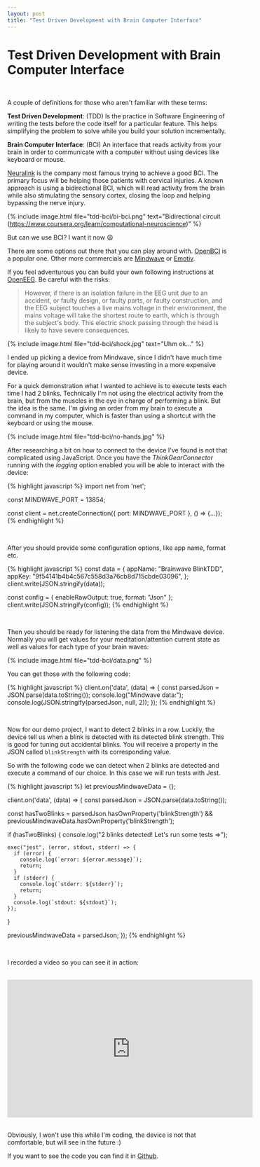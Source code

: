 ```yaml
---
layout: post
title: "Test Driven Development with Brain Computer Interface"
---
```


# Test Driven Development with Brain Computer Interface

<br>

A couple of definitions for those who aren't familiar with these terms:

**Test Driven Development**: (TDD) Is the practice in Software Engineering
of writing the tests before the code itself for a particular feature. This helps
simplifying the problem to solve while you build your solution incrementally.

**Brain Computer Interface**: (BCI) An interface that reads activity from your
brain in order to communicate with a computer without using devices like keyboard or
mouse.

[Neuralink](https://www.neuralink.com/) is the company most famous trying to achieve
a good BCI. The primary focus will be helping those patients with cervical injuries.
A known approach is using a bidirectional BCI, which will read activity from the
brain while also stimulating the sensory cortex, closing the loop and helping bypassing the nerve injury.

{% include image.html file="tdd-bci/bi-bci.png" text="Bidirectional circuit (https://www.coursera.org/learn/computational-neuroscience)" %}


But can we use BCI? I want it now 😩

There are some options out there that you can play around with. [OpenBCI](https://openbci.com/)
is a popular one. Other more commercials are [Mindwave](https://store.neurosky.com/pages/mindwave)
or [Emotiv](https://www.emotiv.com/).

If you feel adventurous you can build your own following instructions at [OpenEEG](http://openeeg.sourceforge.net/).
Be careful with the risks:

> However, if there is an isolation failure in the EEG unit due to an
accident, or faulty design, or faulty parts, or faulty construction, and
the EEG subject touches a live mains voltage in their environment, the
mains voltage will take the shortest route to earth, which is through the
subject's body. This electric shock passing through the head is likely
to have severe consequences.

{% include image.html file="tdd-bci/shock.jpg" text="Uhm ok..." %}

I ended up picking a device from Mindwave, since I didn't have much time for playing around it wouldn't
make sense investing in a more expensive device.

For a quick demonstration what I wanted to achieve is to execute tests each time I had 2 blinks. Technically
I'm not using the electrical activity from the brain, but from the muscles in the eye in charge of performing a blink.
But the idea is the same. I'm giving an order from my brain to execute a command in my computer, which is faster
than using a shortcut with the keyboard or using the mouse.

{% include image.html file="tdd-bci/no-hands.jpg" %}

After researching a bit on how to connect to the device I've found is not that complicated using JavaScript.
Once you have the *ThinkGearConnector* running with the *logging* option enabled
you will be able to interact with the device:

{% highlight javascript %}
import net from 'net';

const MINDWAVE_PORT = 13854;

const client = net.createConnection({ port: MINDWAVE_PORT }, () => {...});
{% endhighlight %}

<br>

After you should provide some configuration options, like app name, format etc.

{% highlight javascript %}
const data = {
  appName: "Brainwave BlinkTDD",
  appKey: "9f54141b4b4c567c558d3a76cb8d715cbde03096",
};
client.write(JSON.stringify(data));

const config = {
  enableRawOutput: true,
  format: "Json"
};
client.write(JSON.stringify(config));
{% endhighlight %}

<br>

Then you should be ready for listening the data from the Mindwave device. Normally
you will get values for your meditation/attention current state as well as values
for each type of your brain waves:

{% include image.html file="tdd-bci/data.png" %}

You can get those with the following code:

{% highlight javascript %}
client.on('data', (data) => {
  const parsedJson = JSON.parse(data.toString());
  console.log("Mindwave data:");
  console.log(JSON.stringify(parsedJson, null, 2));
});
{% endhighlight %}

<br>

Now for our demo project, I want to detect 2 blinks in a row. Luckily, the device
tell us when a blink is detected with its detected blink strength. This is good for tuning out
accidental blinks. You will receive a property in the JSON called `blinkStrength` with its corresponding
value.

So with the following code we can detect when 2 blinks are detected and execute a command of our choice.
In this case we will run tests with Jest.

{% highlight javascript %}
let previousMindwaveData = {};

client.on('data', (data) => {
  const parsedJson = JSON.parse(data.toString());

  const hasTwoBlinks = parsedJson.hasOwnProperty('blinkStrength') &&
     previousMindwaveData.hasOwnProperty('blinkStrength');

  if (hasTwoBlinks) {
    console.log("2 blinks detected! Let's run some tests =>");

    exec("jest", (error, stdout, stderr) => {
      if (error) {
        console.log(`error: ${error.message}`);
        return;
      }
      if (stderr) {
        console.log(`stderr: ${stderr}`);
        return;
      }
      console.log(`stdout: ${stdout}`);
    });
  }

  previousMindwaveData = parsedJson;
});
{% endhighlight %}

<br>

I recorded a video so you can see it in action:

<br>

<center>
  <iframe
    width="560"
    height="315"
    src="https://www.youtube.com/embed/LyIu-4hCSo8?rel=0"
    frameborder="0"
    allowfullscreen>
  </iframe>
</center>

<br>

Obviously, I won't use this while I'm coding, the device is not that comfortable,
but will see in the future :)

If you want to see the code you can find it in [Github](https://github.com/mapreal19/mindwave-blink).
